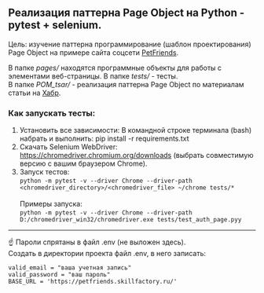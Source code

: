 Реализация паттерна Page Object на Python - pytest + selenium.
-
Цель: изучение паттерна программирование (шаблон проектирования) Page Object на примере сайта соцсети [PetFriends](https://petfriends.skillfactory.ru/).

В папке *pages/* находятся программные объекты для работы с элементами веб-страницы. В папке *tests/* - тесты. <br>
В папке *POM_tsar/* - реализация паттерна Page Object по материалам статьи на [Хабр](https://habr.com/ru/post/472156/).

### Как запускать тесты:
1) Установить все зависимости:
В командной строке терминала (bash) набрать и выполнить: 
pip install -r requirements.txt
2) Скачать Selenium WebDriver: https://chromedriver.chromium.org/downloads (выбрать совместимую версию с вашим браузером Chrome).
3) Запуск тестов: <BR>
```python -m pytest -v --driver Chrome --driver-path <chromedriver_directory>/<chromedriver_file> ~/chrome tests/*```<br> 
<br>Примеры запуска:<br>
```python -m pytest -v --driver Chrome --driver-path D:/chromedriver_win32/chromedriver.exe tests/test_auth_page.pyy```
---
☝️ Пароли спрятаны в файл .env (не выложен здесь). <BR>
Создать в директории проекта файл .env, в него записать: <BR> 
```
valid_email = "ваша учетная запись"
valid_password = "ваш пароль"
BASE_URL = 'https://petfriends.skillfactory.ru/' 
```
